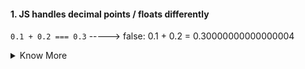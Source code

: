 
#### 1. JS handles decimal points / floats differently
`0.1 + 0.2 === 0.3` -----> false: 0.1 + 0.2 = 0.30000000000000004
<details>
  <summary>Know More</summary>
  <pre>
  1. You can correct the above statement by `(0.2 * 10 + 0.1 * 10) / 10 === 0.3`
  2. The maximum number of decimals is 17
  3. Numbers in JavaScript are actually floating points
  4. Rounding errors are the cause of issue
  5. Always use a good library for numbers instead of building your own
  References: 
  <a href="https://modernweb.com/what-every-javascript-developer-should-know-about-floating-points/">What Every JavaScript Developer Should Know About Floating Points</a>
  <a href="https://docs.oracle.com/cd/E19957-01/806-3568/ncg_goldberg.html">What Every Computer Scientist Should Know About Floating-Point Arithmetic</a> <b>-- YET TO READ</b>
  </pre>
  
</details>
